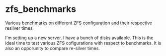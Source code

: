 # zfs_benchmarks
Various benchmarks on different ZFS configuration and their respective resilver times

I'm setting up a new server.  I have a bunch of disks available.  This is the ideal time to test various ZFS cofigurations with respect to benchmarks. It is also an opporunity to compare re-silver times.
